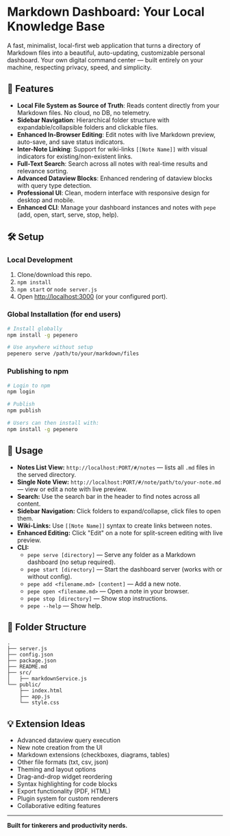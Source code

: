 # Markdown Dashboard: Your Local Knowledge Base

A fast, minimalist, local-first web application that turns a directory of Markdown files into a beautiful, auto-updating, customizable personal dashboard. Your own digital command center — built entirely on your machine, respecting privacy, speed, and simplicity.

## 🚀 Features

- **Local File System as Source of Truth**: Reads content directly from your Markdown files. No cloud, no DB, no telemetry.
- **Sidebar Navigation**: Hierarchical folder structure with expandable/collapsible folders and clickable files.
- **Enhanced In-Browser Editing**: Edit notes with live Markdown preview, auto-save, and save status indicators.
- **Inter-Note Linking**: Support for wiki-links `[[Note Name]]` with visual indicators for existing/non-existent links.
- **Full-Text Search**: Search across all notes with real-time results and relevance sorting.
- **Advanced Dataview Blocks**: Enhanced rendering of dataview blocks with query type detection.
- **Professional UI**: Clean, modern interface with responsive design for desktop and mobile.
- **Enhanced CLI**: Manage your dashboard instances and notes with `pepe` (add, open, start, serve, stop, help).

## 🛠 Setup

### Local Development
1. Clone/download this repo.
2. `npm install`
3. `npm start` or `node server.js`
4. Open [http://localhost:3000](http://localhost:3000) (or your configured port).

### Global Installation (for end users)
```bash
# Install globally
npm install -g pepenero

# Use anywhere without setup
pepenero serve /path/to/your/markdown/files
```

### Publishing to npm
```bash
# Login to npm
npm login

# Publish
npm publish

# Users can then install with:
npm install -g pepenero
```

## 📝 Usage

- **Notes List View:** `http://localhost:PORT/#/notes` — lists all `.md` files in the served directory.
- **Single Note View:** `http://localhost:PORT/#/note/path/to/your-note.md` — view or edit a note with live preview.
- **Search:** Use the search bar in the header to find notes across all content.
- **Sidebar Navigation:** Click folders to expand/collapse, click files to open them.
- **Wiki-Links:** Use `[[Note Name]]` syntax to create links between notes.
- **Enhanced Editing:** Click "Edit" on a note for split-screen editing with live preview.
- **CLI:**
  - `pepe serve [directory]` — Serve any folder as a Markdown dashboard (no setup required).
  - `pepe start [directory]` — Start the dashboard server (works with or without config).
  - `pepe add <filename.md> [content]` — Add a new note.
  - `pepe open <filename.md>` — Open a note in your browser.
  - `pepe stop [directory]` — Show stop instructions.
  - `pepe --help` — Show help.



## 📂 Folder Structure

```
.
├── server.js
├── config.json
├── package.json
├── README.md
├── src/
│   ├── markdownService.js
└── public/
    ├── index.html
    ├── app.js
    └── style.css
```

## 💡 Extension Ideas
- Advanced dataview query execution
- New note creation from the UI
- Markdown extensions (checkboxes, diagrams, tables)
- Other file formats (txt, csv, json)
- Theming and layout options
- Drag-and-drop widget reordering
- Syntax highlighting for code blocks
- Export functionality (PDF, HTML)
- Plugin system for custom renderers
- Collaborative editing features

---
**Built for tinkerers and productivity nerds.**
